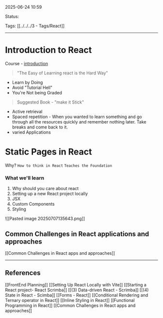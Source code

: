 
2025-06-24 10:59

Status:

Tags: [[../../../3 - Tags/React]]

---
# Introduction to React
Course - [introduction](https://scrimba.com/learn-react-c0e/~044d)
> "The Easy of Learning react is the Hard Way"

- Learn by Doing
- Avoid "Tutorial Hell"
- You're Not being Graded

> Suggested Book - "make it Stick"
- Active retrieval
- Spaced repetition - When you wanted to learn something and go through all the resources quickly and remember nothing later. Take breaks and come back to it. 
- varied Applications

# Static Pages in React
Why?
`How to think in React`
`Teaches the Foundation`

### What we'll learn
1. Why should you care about react
2. Setting up a new React project locally
3. JSX
4. Custom Components
5. Styling

![[Pasted image 20250707135643.png]]

## Common Challenges in React applications and approaches
[[Common Challenges in React apps and approaches]]

---
## References

[[FrontEnd Planning]]
[[Setting Up React Locally with Vite]]
[[Starting a React project- React Scrimba]]
[[(3) Data-driven React - Scrimba]]
[[(4) State in React - Scimba]]
[[Forms - React]]
[[Conditional Rendering and Ternary operator in React]]
[[Inline Styling in React]]
[[Functional Programming in React]]
[[Common Challenges in React apps and approaches]]